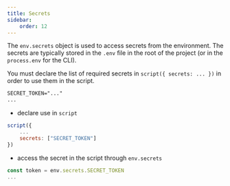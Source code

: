 ```yaml
---
title: Secrets
sidebar:
    order: 12
---
```


The `env.secrets` object is used to access secrets from the environment. The secrets are typically stored in the `.env` file in the root of the project (or in the `process.env` for the CLI).

You must declare the list of required secrets in `script({ secrets: ... })`
in order to use them in the script.

```txt title=".env"
SECRET_TOKEN="..."
...
```

-  declare use in `script`

```js
script({
    ...
    secrets: ["SECRET_TOKEN"]
})
```
-  access the secret in the script through `env.secrets`

```js
const token = env.secrets.SECRET_TOKEN
...
```
